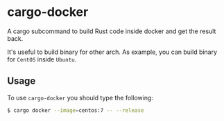 # cargo-docker

A cargo subcommand to build Rust code inside docker and get the result back.

It's useful to build binary for other arch. As example, you can build binary for `CentOS` inside `Ubuntu`.

## Usage

To use `cargo-docker` you should type the following:

```sh
$ cargo docker --image=centos:7 -- --release
```
